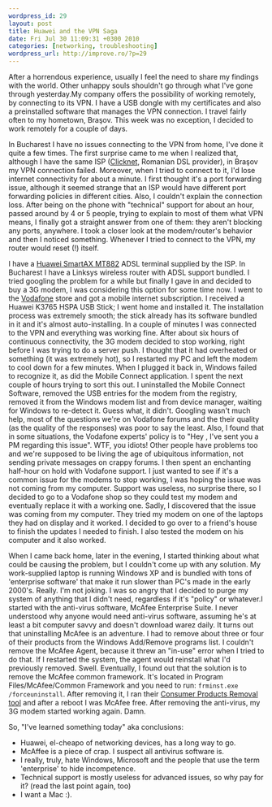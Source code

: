 ```yaml
--- 
wordpress_id: 29
layout: post
title: Huawei and the VPN Saga
date: Fri Jul 30 11:09:31 +0300 2010
categories: [networking, troubleshooting]
wordpress_url: http://improve.ro/?p=29
---
```


After a horrendous experience, usually I feel the need to share my findings with the world. Other unhappy souls shouldn't go through what I've gone through yesterday.My company offers the possibility of working remotely, by connecting to its VPN. I have a USB dongle with my certificates and also a preinstalled software that manages the VPN connection. I travel fairly often to my hometown, Braşov. This week was no exception, I decided to work remotely for a couple of days. 

In Bucharest I have no issues connecting to the VPN from home, I've done it quite a few times. The first surprise came to me when I realized that, although I have the same ISP ([Clicknet](http://www.romtelecom.ro/personal/internet/), Romanian DSL provider), in Braşov my VPN connection failed. Moreover, when I tried to connect to it, I'd lose internet connectivity for about a minute.  I first thought it's a port forwarding issue, although it seemed strange that an ISP would have different port forwarding policies in different cities. Also, I couldn't explain the connection loss. After being on the phone with "technical" support for about an hour, passed around by 4 or 5 people, trying to explain to most of them what VPN means, I finally got a straight answer from one of them: they aren't blocking any ports, anywhere. I took a closer look at the modem/router's behavior and then I noticed something. Whenever I tried to connect to the VPN, my router would reset (!) itself. 

<!-- more -->
I have a [Huawei SmartAX MT882](http://www.huawei.com/products/terminal/products/view.do?id=121) ADSL terminal supplied by the ISP. In Bucharest I have a Linksys wireless router with ADSL support bundled. I tried googling the problem for a while but finally I gave in and decided to buy a 3G modem, I was considering this option for some time now. I went to the [Vodafone](http://www.vodafone.ro/) store and got a mobile internet subscription. I received a Huawei K3765 HSPA USB Stick; I went home and installed it. The installation process was extremely smooth; the stick already has its software bundled in it and it's almost auto-installing. In a couple of minutes I was connected to the VPN and everything was working fine. After about six hours of continuous connectivity, the 3G modem decided to stop working, right before I was trying to do a server push. I thought that it had overheated or something (it was extremely hot), so I restarted my PC and left the modem to cool down for a few minutes. When I plugged it back in, Windows failed to recognize it, as did the Mobile Connect application. I spent the next couple of hours trying to sort this out. I uninstalled the Mobile Connect Software, removed the USB entries for the modem from the registry, removed it from the Windows modem list and from device manager, waiting for Windows to re-detect it. Guess what, it didn't. Googling wasn't much help, most of the questions we're on Vodafone forums and the their quality (as the quality of the responses) was poor to say the least. Also, I found that in some situations, the Vodafone experts' policy is to "Hey , I've sent you a PM regarding this issue". WTF, you idiots! Other people have problems too and we're supposed to be living the age of ubiquitous information, not sending private messages on crappy forums. I then spent an enchanting half-hour on hold with Vodafone support. I just wanted to see if it's a common issue for the modems to stop working, I was hoping the issue was not coming from my computer. Support was useless, no surprise there, so I decided to go to a Vodafone shop so they could test my modem and eventually replace it with a working one. Sadly, I discovered that the issue was coming from my computer. They tried my modem on one of the laptops they had on display and it worked. I decided to go over to a friend's house to finish the updates I needed to finish. I also tested the modem on his computer and it also worked. 

When I came back home, later in the evening, I started thinking about what could be causing the problem, but I couldn't come up with any solution. My work-supplied laptop is running Windows XP and is bundled with tons of 'enterprise software' that make it run slower than PC's made in the early 2000's. Really. I'm not joking. I was so angry that I decided to purge my system of anything that I didn't need, regardless if it's "policy" or whatever.I started with the anti-virus software, McAfee Enterprise Suite. I never understood why anyone would need anti-virus software, assuming he's at least a bit computer savvy and doesn't download warez daily. It turns out that uninstalling McAfee is an adventure. I had to remove about three or four of their products from the Windows Add/Remove programs list. I couldn't remove the McAfee Agent, because it threw an "in-use" error when I tried to do that. If I restarted the system, the agent would reinstall what I'd previously removed. Swell. Eventually, I found out that the solution is to remove the McAfee common framework. It's located in Program Files/McAfee/Common Framework and you need to run: ``frminst.exe /forceuninstall``. After removing it, I ran their [Consumer Products Removal tool](http://service.mcafee.com/FAQDocument.aspx?id=TS100507) and after a reboot I was McAfee free. After removing the anti-virus, my 3G modem started working again. Damn.

So, "I've learned something today" aka conclusions:

- Huawei, el-cheapo of networking devices, has a long way to go.
- McAffee is a piece of crap. I suspect all antivirus software is.
- I really, truly, hate Windows, Microsoft and the people that use the term 'enterprise' to hide incompetence.
- Technical support is mostly useless for advanced issues, so why pay for it? (read the last point again, too)
- I want a Mac :).
